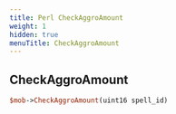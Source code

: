 ```yaml
---
title: Perl CheckAggroAmount
weight: 1
hidden: true
menuTitle: CheckAggroAmount
---
```

## CheckAggroAmount
```perl
$mob->CheckAggroAmount(uint16 spell_id)
```